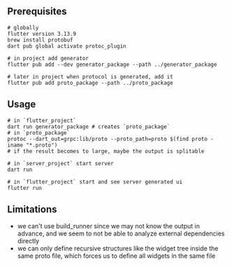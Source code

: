 ## Prerequisites

```shell
# globally
flutter version 3.13.9
brew install protobuf
dart pub global activate protoc_plugin

# in project add generator
flutter pub add --dev generator_package --path ../generator_package

# later in project when protocol is generated, add it
flutter pub add proto_package --path ../proto_package
```

## Usage

```shell
# in `flutter_project`
dart run generator_package # creates `proto_package`
# in `proto_package`
protoc --dart_out=grpc:lib/proto --proto_path=proto $(find proto -iname "*.proto")
# if the result becomes to large, maybe the output is splitable

# in `server_project` start server
dart run

# in `flutter_project` start and see server generated ui
flutter run
```

## Limitations

- we can't use build_runner since we may not know the output in advance, and we seem to not be able to analyze external dependencies directly
- we can only define recursive structures like the widget tree inside the same proto file, which forces us to define all widgets in the same file
